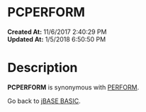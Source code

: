 # PCPERFORM

**Created At:** 11/6/2017 2:40:29 PM  
**Updated At:** 1/5/2018 6:50:50 PM  


# Description

**PCPERFORM** is synonymous with [PERFORM](269198-execute).



Go back to [jBASE BASIC](263498-jbase-basic).
